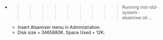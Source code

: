 * >>>>>>>>> Running inst-std-system-alsamixer.sh ...
  * Insert Alsamixer menu in Administration.
  * Disk size = 3465880K. Space Used = 12K.
